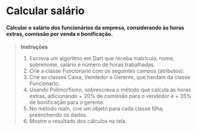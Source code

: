 # Calcular salário
#### Calcular o salário dos funcionários da empresa, considerando às horas extras, comissão por venda e bonificação.
> **Instruções**
> 1. Escreva um algoritmo em Dart que receba matrícula, nome, sobrenome, salário e número de horas trabalhadas.
> 2. Crie a classe Funcionario com os seguintes campos (atributos):
> 3. Crie as classes Caixa, Vendedor e Gerente, que herdam da classe Funcionario.
> 4. Usando Polimorfismo, sobrescreva o método que calcula as horas extras, adicionando + 20% de comissão para o vendedor e + 35% de bonificação para o gerente.
> 5. No método main, crie um objeto para cada classe filha, preenchendo os dados.
> 6. Mostre o resultado dos cálculos na tela.
